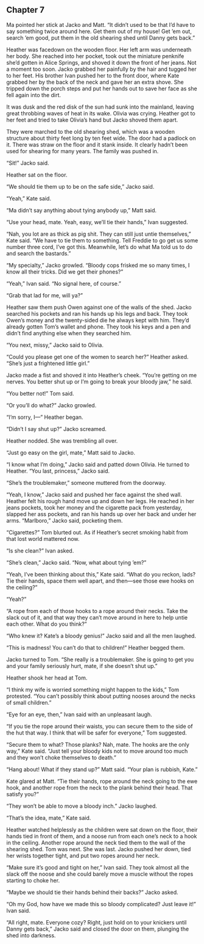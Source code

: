 ## Chapter 7

Ma pointed her stick at Jacko and Matt. “It didn’t used to be that I’d have to say something twice around here. Get them out of my house! Get ’em out, search ’em good, put them in the old shearing shed until Danny gets back.”

Heather was facedown on the wooden floor. Her left arm was underneath her body. She reached into her pocket, took out the miniature penknife she’d gotten in Alice Springs, and shoved it down the front of her jeans. Not a moment too soon. Jacko grabbed her painfully by the hair and tugged her to her feet. His brother Ivan pushed her to the front door, where Kate grabbed her by the back of the neck and gave her an extra shove. She tripped down the porch steps and put her hands out to save her face as she fell again into the dirt.

It was dusk and the red disk of the sun had sunk into the mainland, leaving great throbbing waves of heat in its wake. Olivia was crying. Heather got to her feet and tried to take Olivia’s hand but Jacko shoved them apart.

They were marched to the old shearing shed, which was a wooden structure about thirty feet long by ten feet wide. The door had a padlock on it. There was straw on the floor and it stank inside. It clearly hadn’t been used for shearing for many years. The family was pushed in.

“Sit!” Jacko said.

Heather sat on the floor.

“We should tie them up to be on the safe side,” Jacko said.

“Yeah,” Kate said.

“Ma didn’t say anything about tying anybody up,” Matt said.

“Use your head, mate. Yeah, easy, we’ll tie their hands,” Ivan suggested.

“Nah, you lot are as thick as pig shit. They can still just untie themselves,” Kate said. “We have to tie them to something. Tell Freddie to go get us some number three cord, I’ve got this. Meanwhile, let’s do what Ma told us to do and search the bastards.”

“My specialty,” Jacko growled. “Bloody cops frisked me so many times, I know all their tricks. Did we get their phones?”

“Yeah,” Ivan said. “No signal here, of course.”

“Grab that lad for me, will ya?”

Heather saw them push Owen against one of the walls of the shed. Jacko searched his pockets and ran his hands up his legs and back. They took Owen’s money and the twenty-sided die he always kept with him. They’d already gotten Tom’s wallet and phone. They took his keys and a pen and didn’t find anything else when they searched him.

“You next, missy,” Jacko said to Olivia.

“Could you please get one of the women to search her?” Heather asked. “She’s just a frightened little girl.”

Jacko made a fist and shoved it into Heather’s cheek. “You’re getting on me nerves. You better shut up or I’m going to break your bloody jaw,” he said.

“You better not!” Tom said.

“Or you’ll do what?” Jacko growled.

“I’m sorry, I—” Heather began.

“Didn’t I say shut up?” Jacko screamed.

Heather nodded. She was trembling all over.

“Just go easy on the girl, mate,” Matt said to Jacko.

“I know what I’m doing,” Jacko said and patted down Olivia. He turned to Heather. “You last, princess,” Jacko said.

“She’s the troublemaker,” someone muttered from the doorway.

“Yeah, I know,” Jacko said and pushed her face against the shed wall. Heather felt his rough hand move up and down her legs. He reached in her jeans pockets, took her money and the cigarette pack from yesterday, slapped her ass pockets, and ran his hands up over her back and under her arms. “Marlboro,” Jacko said, pocketing them.

“Cigarettes?” Tom blurted out. As if Heather’s secret smoking habit from that lost world mattered now.

“Is she clean?” Ivan asked.

“She’s clean,” Jacko said. “Now, what about tying ’em?”

“Yeah, I’ve been thinking about this,” Kate said. “What do you reckon, lads? Tie their hands, space them well apart, and then—see those ewe hooks on the ceiling?”

“Yeah?”

“A rope from each of those hooks to a rope around their necks. Take the slack out of it, and that way they can’t move around in here to help untie each other. What do you think?”

“Who knew it? Kate’s a bloody genius!” Jacko said and all the men laughed.

“This is madness! You can’t do that to children!” Heather begged them.

Jacko turned to Tom. “She really is a troublemaker. She is going to get you and your family seriously hurt, mate, if she doesn’t shut up.”

Heather shook her head at Tom.

“I think my wife is worried something might happen to the kids,” Tom protested. “You can’t possibly think about putting nooses around the necks of small children.”

“Eye for an eye, then,” Ivan said with an unpleasant laugh.

“If you tie the rope around their waists, you can secure them to the side of the hut that way. I think that will be safer for everyone,” Tom suggested.

“Secure them to what? Those planks? Nah, mate. The hooks are the only way,” Kate said. “Just tell your bloody kids not to move around too much and they won’t choke themselves to death.”

“Hang about! What if they stand up?” Matt said. “Your plan is rubbish, Kate.”

Kate glared at Matt. “Tie their hands, rope around the neck going to the ewe hook, and another rope from the neck to the plank behind their head. That satisfy you?”

“They won’t be able to move a bloody inch.” Jacko laughed.

“That’s the idea, mate,” Kate said.

Heather watched helplessly as the children were sat down on the floor, their hands tied in front of them, and a noose run from each one’s neck to a hook in the ceiling. Another rope around the neck tied them to the wall of the shearing shed. Tom was next. She was last. Jacko pushed her down, tied her wrists together tight, and put two ropes around her neck.

“Make sure it’s good and tight on her,” Ivan said. They took almost all the slack off the noose and she could barely move a muscle without the ropes starting to choke her.

“Maybe we should tie their hands behind their backs?” Jacko asked.

“Oh my God, how have we made this so bloody complicated? Just leave it!” Ivan said.

“All right, mate. Everyone cozy? Right, just hold on to your knickers until Danny gets back,” Jacko said and closed the door on them, plunging the shed into darkness.
